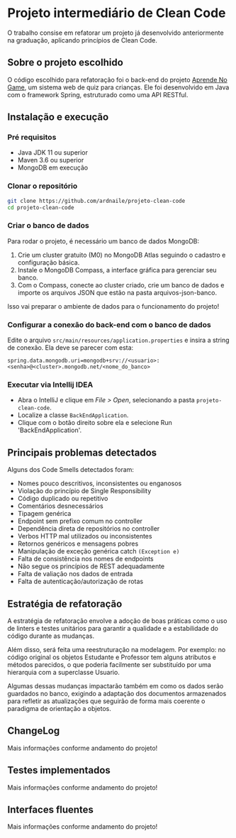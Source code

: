 # Projeto intermediário de Clean Code

 O trabalho consise em refatorar um projeto já desenvolvido anteriormente na graduação, aplicando princípios de Clean Code.

## Sobre o projeto escolhido

O código escolhido para refatoração foi o back-end do projeto [Aprende No Game](https://github.com/ardnaile/projeto-integrador-web), um sistema web de quiz para crianças. Ele foi desenvolvido em Java com o framework Spring, estruturado como uma API RESTful.

## Instalação e execução

### Pré requisitos

- Java JDK 11 ou superior
- Maven 3.6 ou superior
- MongoDB em execução

### Clonar o repositório

```bash
git clone https://github.com/ardnaile/projeto-clean-code
cd projeto-clean-code
```

### Criar o banco de dados

Para rodar o projeto, é necessário um banco de dados MongoDB: 

1. Crie um cluster gratuito (M0) no MongoDB Atlas seguindo o cadastro e configuração básica.
2. Instale o MongoDB Compass, a interface gráfica para gerenciar seu banco.
3. Com o Compass, conecte ao cluster criado, crie um banco de dados e importe os arquivos JSON que estão na pasta arquivos-json-banco.

Isso vai preparar o ambiente de dados para o funcionamento do projeto!

### Configurar a conexão do back-end com o banco de dados

Edite o arquivo `src/main/resources/application.properties` e insira a string de conexão. Ela deve se parecer com esta:
```
spring.data.mongodb.uri=mongodb+srv://<usuario>:<senha>@<cluster>.mongodb.net/<nome_do_banco>
```

### Executar via Intellij IDEA
- Abra o IntelliJ e clique em *File > Open*, selecionando a pasta `projeto-clean-code`.
- Localize a classe `BackEndApplication`.
- Clique com o botão direito sobre ela e selecione Run 'BackEndApplication'.

## Principais problemas detectados

Alguns dos Code Smells detectados foram:

- Nomes pouco descritivos, inconsistentes ou enganosos
- Violação do princípio de Single Responsibility
- Código duplicado ou repetitivo
- Comentários desnecessários
- Tipagem genérica
- Endpoint sem prefixo comum no controller
- Dependência direta de repositórios no controller
- Verbos HTTP mal utilizados ou inconsistentes
- Retornos genéricos e mensagens pobres
- Manipulação de exceção genérica catch `(Exception e)`
- Falta de consistência nos nomes de endpoints
- Não segue os princípios de REST adequadamente
- Falta de valiação nos dados de entrada
- Falta de autenticação/autorização de rotas

## Estratégia de refatoração

A estratégia de refatoração envolve a adoção de boas práticas como o uso de linters e testes unitários para garantir a qualidade e a estabilidade do código durante as mudanças. 

Além disso, será feita uma reestruturação na modelagem. Por exemplo: no código original os objetos Estudante e Professor tem alguns atributos e métodos parecidos, o que poderia facilmente ser substituído por uma hierarquia com a superclasse Usuario. 

Algumas dessas mudanças impactarão também em como os dados serão guardados no banco, exigindo a adaptação dos documentos armazenados para refletir as atualizações que seguirão de forma mais coerente o paradigma de orientação a objetos.

## ChangeLog
Mais informações conforme andamento do projeto!

## Testes implementados
Mais informações conforme andamento do projeto!

## Interfaces fluentes
Mais informações conforme andamento do projeto!


